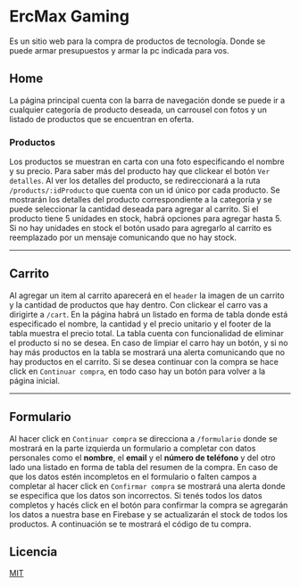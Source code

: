 # ErcMax Gaming

  Es un sitio web para la compra de productos de tecnología. Donde se puede armar presupuestos y armar la pc indicada para vos.
  
## Home
La página principal cuenta con la barra de navegación donde se puede ir a cualquier categoría de producto deseada, un carrousel con fotos y un listado de productos que se encuentran en oferta.

### Productos

Los productos se muestran en carta con una foto especificando el nombre y su precio. Para saber más del producto hay que clickear el botón `Ver detalles`.
 Al ver los detalles del producto, se redireccionará a la ruta `/products/:idProducto` que cuenta con un id único por cada producto.
 Se mostrarán los detalles del producto correspondiente a la categoría y se puede seleccionar la cantidad deseada para agregar al carrito. Si el producto tiene 5 unidades en stock, habrá opciones para agregar hasta 5. Si no hay unidades en stock el botón usado para agregarlo al carrito es reemplazado por un mensaje comunicando que no hay stock.
 
 ---
 ## Carrito
 Al agregar un item al carrito aparecerá en el `header` la imagen de un carrito y la cantidad de productos que hay dentro. Con clickear el carro vas a dirigirte a `/cart`.
 En la página habrá un listado en forma de tabla donde está especificado el nombre, la cantidad y el precio unitario y el footer de la tabla muestra el precio total. La tabla cuenta con funcionalidad de eliminar el producto si no se desea.
 En caso de limpiar el carro hay un botón, y si no hay más productos en la tabla se mostrará una alerta comunicando que no hay productos en el carrito.
 Si se desea continuar con la compra  se hace click en `Continuar compra`, en todo caso hay un botón para volver a la página inicial.

---
## Formulario
Al hacer click en `Continuar compra` se direcciona a `/formulario` donde se mostrará en la parte izquierda un formulario a completar con datos personales como el **nombre**, el **email** y el **número de teléfono** y del otro lado una listado en forma de tabla del resumen de la compra.
En caso de que los datos estén incompletos en el formulario o falten campos a completar al hacer click en `Confirmar compra` se mostrará una alerta donde se especifica que los datos son incorrectos.
Si tenés todos los datos completos y hacés click en el botón para confirmar la compra se agregarán los datos a nuestra base en Firebase y se actualizarán el stock de todos los productos.
A continuación se te mostrará el código de tu compra.
 

## Licencia

[MIT](https://choosealicense.com/licenses/mit/)